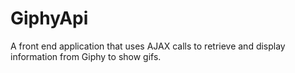 # GiphyApi

A front end application that uses AJAX calls to retrieve and display information from Giphy to show gifs.
